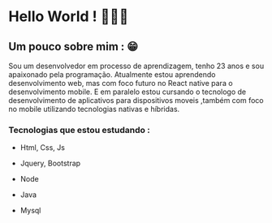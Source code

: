 # Hello World ! 🙋🏾‍♂️

## Um pouco sobre mim : 😁

Sou um desenvolvedor em processo de aprendizagem, tenho 23 anos e sou apaixonado pela programação. Atualmente estou aprendendo desenvolvimento web, mas com foco futuro no React native para o desenvolvimento mobile. E em paralelo estou cursando o tecnologo de desenvolvimento de aplicativos para dispositivos moveis ,também com foco no mobile utilizando tecnologias nativas e híbridas.

### Tecnologias que estou estudando :

-  Html, Css, Js
-  Jquery, Bootstrap
-  Node

- Java
- Mysql




